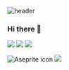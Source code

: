 
![header](https://capsule-render.vercel.app/api?&text=SoExciting&animation=fadeIn&type=waving&color=auto&height=244&section=header&fontSize=70)
### Hi there 👋
<img src="https://img.shields.io/badge/Unity-009473?style=for-the-badge&logo=Unity&logoColor=White"/> <img src="https://img.shields.io/badge/C++-00599C?style=for-the-badge&logo=cplusplus&logoColor=white"/> <img src="https://img.shields.io/badge//icons/aseprite.svg?style=for-the-badge&logo=cplusplus&logoColor=white"/>

<img class="icon-preview" src="" loading="lazy" alt="Aseprite icon">

<img src="https://img.shields.io/badge/html-#F7DF1E?style=for-the-badge&logo=html5&logoColor=white"/>

